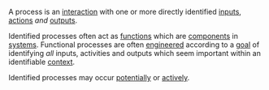 A process is an [interaction](https://github.com/gcassel/Modular-Organization-Terminology/blob/master/terms/interaction.md) with one or more directly identified [inputs](https://github.com/gcassel/Modular-Organization-Terminology/blob/master/terms/input.md), [actions](https://github.com/gcassel/Modular-Organization-Terminology/blob/master/terms/action.md) *and* [outputs](https://github.com/gcassel/Modular-Organization-Terminology/blob/master/terms/output.md).  
 
Identified processes often act as [functions](https://github.com/gcassel/Modular-Organization-Terminology/blob/master/terms/function.md) which are [components](https://github.com/gcassel/Modular-Organization-Terminology/blob/master/terms/component.md) in [systems](https://github.com/gcassel/Modular-Organization-Terminology/blob/master/terms/system.md).  Functional processes are often [engineered](https://github.com/gcassel/Modular-Organization-Terminology/blob/master/terms/engineering.md) according to a [goal](https://github.com/gcassel/Modular-Organization-Terminology/blob/master/terms/goal.md) of identifying *all* inputs, activities and outputs which seem important within an identifiable [context](https://github.com/gcassel/Modular-Organization-Terminology/blob/master/terms/context.md).

Identified processes may occur [potentially](https://github.com/gcassel/Modular-Organization-Terminology/blob/master/terms/potential.md) or [actively](https://github.com/gcassel/Modular-Organization-Terminology/blob/master/terms/active.md). 
